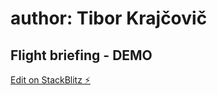 # author: Tibor Krajčovič

## Flight briefing - DEMO

[Edit on StackBlitz ⚡️](https://stackblitz.com/edit/vue3-script-setup-with-vite)
